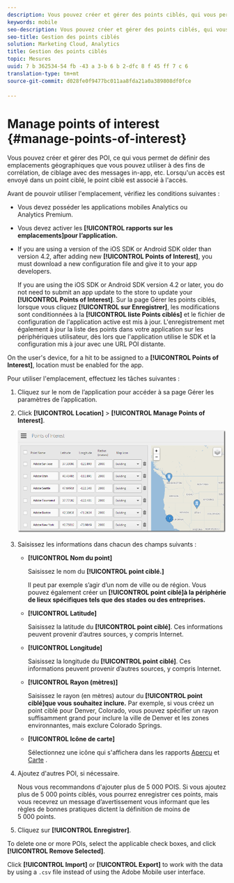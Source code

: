 ```yaml
---
description: Vous pouvez créer et gérer des points ciblés, qui vous permettent de définir des emplacements géographiques que vous utiliserez aux fins de corrélation, de ciblage des messages in-app, etc. Lorsqu’un accès est envoyé dans un point ciblé, celui-ci est rattaché à l’accès en question.
keywords: mobile
seo-description: Vous pouvez créer et gérer des points ciblés, qui vous permettent de définir des emplacements géographiques que vous utiliserez aux fins de corrélation, de ciblage des messages in-app, etc. Lorsqu’un accès est envoyé dans un point ciblé, celui-ci est rattaché à l’accès en question.
seo-title: Gestion des points ciblés
solution: Marketing Cloud, Analytics
title: Gestion des points ciblés
topic: Mesures
uuid: 7 b 362534-54 fb -43 a 3-b 6 b 2-dfc 8 f 45 ff 7 c 6
translation-type: tm+mt
source-git-commit: d028fe0f9477bc011aa8fda21a0a389808df0fce

---
```



# Manage points of interest {#manage-points-of-interest}

Vous pouvez créer et gérer des POI, ce qui vous permet de définir des emplacements géographiques que vous pouvez utiliser à des fins de corrélation, de ciblage avec des messages in-app, etc. Lorsqu'un accès est envoyé dans un point ciblé, le point ciblé est associé à l'accès.

Avant de pouvoir utiliser l'emplacement, vérifiez les conditions suivantes :

* Vous devez posséder les applications mobiles Analytics ou Analytics Premium.
* Vous devez activer les **[!UICONTROL rapports sur les emplacements]pour l’application.**
* If you are using a version of the iOS SDK or Android SDK older than version 4.2, after adding new **[!UICONTROL Points of Interest]**, you must download a new configuration file and give it to your app developers.

   If you are using the iOS SDK or Android SDK version 4.2 or later, you do not need to submit an app update to the store to update your **[!UICONTROL Points of Interest]**. Sur la page Gérer les points ciblés, lorsque vous cliquez **[!UICONTROL sur Enregistrer]**, les modifications sont conditionnées à la **[!UICONTROL liste Points ciblés]** et le fichier de configuration de l'application active est mis à jour. L'enregistrement met également à jour la liste des points dans votre application sur les périphériques utilisateur, dès lors que l'application utilise le SDK et la configuration mis à jour avec une URL POI distante.

On the user's device, for a hit to be assigned to a **[!UICONTROL Points of Interest]**, location must be enabled for the app.

Pour utiliser l'emplacement, effectuez les tâches suivantes :

1. Cliquez sur le nom de l’application pour accéder à sa page Gérer les paramètres de l’application.
1. Click **[!UICONTROL Location]** &gt; **[!UICONTROL Manage Points of Interest]**.

   ![Résultat de l’étape](assets/poi.png)

1. Saisissez les informations dans chacun des champs suivants :

   * **[!UICONTROL Nom du point]**

      Saisissez le nom du **[!UICONTROL point ciblé.]**

      Il peut par exemple s’agir d’un nom de ville ou de région. Vous pouvez également créer un **[!UICONTROL point ciblé]à la périphérie de lieux spécifiques tels que des stades ou des entreprises.**

   * **[!UICONTROL Latitude]**

      Saisissez la latitude du **[!UICONTROL point ciblé]**. Ces informations peuvent provenir d’autres sources, y compris Internet.

   * **[!UICONTROL Longitude]**

      Saisissez la longitude du **[!UICONTROL point ciblé]**. Ces informations peuvent provenir d’autres sources, y compris Internet.

   * **[!UICONTROL Rayon (mètres)]**

      Saisissez le rayon (en mètres) autour du **[!UICONTROL point ciblé]que vous souhaitez inclure.** Par exemple, si vous créez un point ciblé pour Denver, Colorado, vous pouvez spécifier un rayon suffisamment grand pour inclure la ville de Denver et les zones environnantes, mais exclure Colorado Springs.

   * **[!UICONTROL Icône de carte]**

      Sélectionnez une icône qui s'affichera dans les rapports [Aperçu](/help/using/location/c-location-overview.md) et [Carte](/help/using/location/c-map-points.md) .

1. Ajoutez d'autres POI, si nécessaire.

   Nous vous recommandons d'ajouter plus de 5 000 POIS. Si vous ajoutez plus de 5 000 points ciblés, vous pourrez enregistrer ces points, mais vous recevrez un message d’avertissement vous informant que les règles de bonnes pratiques dictent la définition de moins de 5 000 points.

1. Cliquez sur **[!UICONTROL Enregistrer]**.

To delete one or more POIs, select the applicable check boxes, and click **[!UICONTROL Remove Selected]**.

Click **[!UICONTROL Import]** or **[!UICONTROL Export]** to work with the data by using a `.csv` file instead of using the Adobe Mobile user interface.

